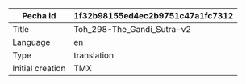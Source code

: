 |Pecha id | 1f32b98155ed4ec2b9751c47a1fc7312
| --- | --- 
|Title | Toh_298-The_Gandi_Sutra-v2 
|Language | en
|Type | translation
|Initial creation | TMX